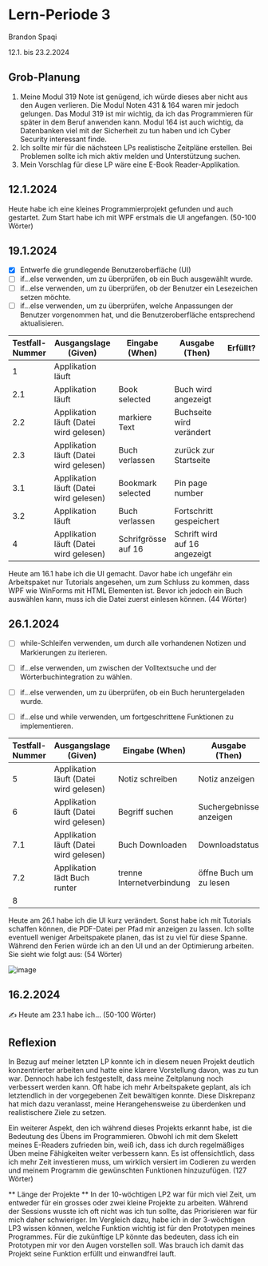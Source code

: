 # Lern-Periode 3

Brandon Spaqi

12.1. bis 23.2.2024

## Grob-Planung

1. Meine Modul 319 Note ist genügend, ich würde dieses aber nicht aus den Augen verlieren. Die Modul Noten 431 & 164 waren mir jedoch gelungen. Das Modul 319 ist mir wichtig, da ich das Programmieren für später in dem Beruf anwenden kann. Modul 164 ist auch wichtig, da Datenbanken viel mit der Sicherheit zu tun haben und ich Cyber Security interessant finde.
2. Ich sollte mir für die nächsteen LPs realistische Zeitpläne erstellen. Bei Problemen sollte ich mich aktiv melden und Unterstützung suchen. 
3. Mein Vorschlag für diese LP wäre eine E-Book Reader-Applikation.

## 12.1.2024

Heute habe ich eine kleines Programmierprojekt gefunden und auch gestartet. Zum Start habe ich mit WPF erstmals die UI angefangen. (50-100 Wörter)

## 19.1.2024

- [x] Entwerfe die grundlegende Benutzeroberfläche (UI)
- [ ] if...else verwenden, um zu überprüfen, ob ein Buch ausgewählt wurde.
- [ ] if...else verwenden, um zu überprüfen, ob der Benutzer ein Lesezeichen setzen möchte.
- [ ] if...else verwenden, um zu überprüfen, welche Anpassungen der Benutzer vorgenommen hat, und die Benutzeroberfläche entsprechend aktualisieren.

| Testfall-Nummer | Ausgangslage (Given) | Eingabe (When) | Ausgabe (Then) | Erfüllt? |
| --- | --- | --- | --- | --- |
| 1   | Applikation läuft    |     |     |     |
| 2.1 | Applikation läuft    | Book selected    | Buch wird angezeigt    |     |
| 2.2   | Applikation läuft (Datei wird gelesen)   | markiere Text    | Buchseite wird verändert    |     |
| 2.3   | Applikation läuft (Datei wird gelesen)   | Buch verlassen    | zurück zur Startseite    |     |
| 3.1 | Applikation läuft (Datei wird gelesen)    | Bookmark selected    | Pin page number    |     |
| 3.2   | Applikation läuft    | Buch verlassen    | Fortschritt gespeichert    |     |
| 4   | Applikation läuft (Datei wird gelesen)    | Schrifgrösse auf 16    | Schrift wird auf 16 angezeigt    |     |

Heute am 16.1 habe ich die UI gemacht. Davor habe ich ungefähr ein Arbeitspaket nur Tutorials angesehen, um zum Schluss zu kommen, dass WPF wie WinForms mit HTML Elementen ist. Bevor ich jedoch ein Buch auswählen kann, muss ich die Datei zuerst einlesen können. (44 Wörter)


## 26.1.2024

- [ ] while-Schleifen verwenden, um durch alle vorhandenen Notizen und Markierungen zu iterieren.
- [ ] if...else verwenden, um zwischen der Volltextsuche und der Wörterbuchintegration zu wählen.
- [ ] if...else verwenden, um zu überprüfen, ob ein Buch heruntergeladen wurde.
- [ ] if...else und while verwenden, um fortgeschrittene Funktionen zu implementieren.
  

| Testfall-Nummer | Ausgangslage (Given) | Eingabe (When) | Ausgabe (Then) | Erfüllt? |
| --- | --- | --- | --- | --- |
| 5   | Applikation läuft (Datei wird gelesen)    | Notiz schreiben    | Notiz anzeigen    |     |
| 6   | Applikation läuft (Datei wird gelesen)    | Begriff suchen    | Suchergebnisse anzeigen    |     |
| 7.1   | Applikation läuft (Datei wird gelesen) | Buch Downloaden | Downloadstatus    |   |
| 7.2   | Applikation lädt Buch runter     | trenne Internetverbindung    | öffne Buch um zu lesen    |     |
| 8   |     |     |     |     |

Heute am 26.1 habe ich die UI kurz verändert. Sonst habe ich mit Tutorials schaffen können, die PDF-Datei per Pfad mir anzeigen zu lassen. Ich sollte eventuell weniger Arbeitspakete planen, das ist zu viel für diese Spanne. Während den Ferien würde ich an den UI und an der Optimierung arbeiten. Sie sieht wie folgt aus: (54 Wörter)

![image](https://github.com/Donis03ch/Lern-Periode-3/assets/111046453/0c5f474d-658c-457c-bd4f-40bbdd7c039b)


## 16.2.2024

✍️ Heute am 23.1 habe ich... (50-100 Wörter)

## Reflexion

In Bezug auf meiner letzten LP konnte ich in diesem neuen Projekt deutlich konzentrierter arbeiten und hatte eine klarere Vorstellung davon, was zu tun war. Dennoch habe ich festgestellt, dass meine Zeitplanung noch verbessert werden kann. Oft habe ich mehr Arbeitspakete geplant, als ich letztendlich in der vorgegebenen Zeit bewältigen konnte. Diese Diskrepanz hat mich dazu veranlasst, meine Herangehensweise zu überdenken und realistischere Ziele zu setzen.

Ein weiterer Aspekt, den ich während dieses Projekts erkannt habe, ist die Bedeutung des Übens im Programmieren. Obwohl ich mit dem Skelett meines E-Readers zufrieden bin, weiß ich, dass ich durch regelmäßiges Üben meine Fähigkeiten weiter verbessern kann. Es ist offensichtlich, dass ich mehr Zeit investieren muss, um wirklich versiert im Codieren zu werden und meinem Programm die gewünschten Funktionen hinzuzufügen. (127 Wörter)

** Länge der Projekte **
In der 10-wöchtigen LP2 war für mich viel Zeit, um entweder für ein grosses oder zwei kleine Projekte zu arbeiten. Während der Sessions wusste ich oft nicht was ich tun sollte, das Priorisieren war für mich daher schwieriger. Im Vergleich dazu, habe ich in der 3-wöchtigen LP3 wissen können, welche Funktion wichtig ist für den Prototypen meines Programmes. Für die zukünftige LP könnte das bedeuten, dass ich ein Prototypen mir vor den Augen vorstellen soll. Was brauch ich damit das Projekt seine Funktion erfüllt und einwandfrei lauft.
